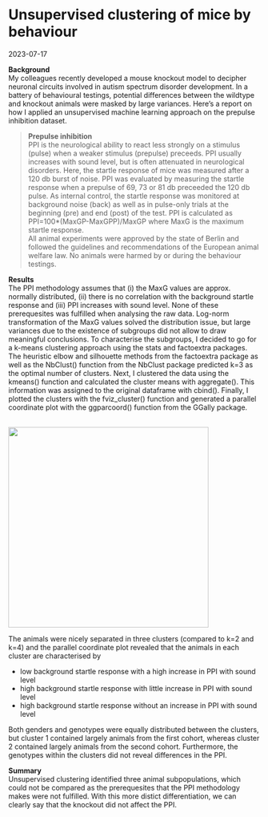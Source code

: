 # Unsupervised clustering of mice by behaviour

2023-07-17

**Background**<br>
My colleagues recently developed a mouse knockout model to decipher neuronal circuits involved in autism spectrum disorder development. In a battery of behavioural testings, potential differences between the wildtype and knockout animals were masked by large variances. Here’s a report on how I applied an unsupervised machine learning approach on the prepulse inhibition dataset.

<blockquote>
<b>Prepulse inhibition</b><br>
PPI is the neurological ability to react less strongly on a stimulus (pulse) when a weaker stimulus (prepulse) preceeds. PPI usually increases with sound level, but is often attenuated in neurological disorders. Here, the startle response of mice was measured after a 120 db burst of noise. PPI was evaluated by measuring the startle response when a prepulse of 69, 73 or 81 db preceeded the 120 db pulse. As internal control, the startle response was monitored at background noise (back) as well as in pulse-only trials at the beginning (pre) and end (post) of the test. PPI is calculated as
<br>
PPI=100*(MaxGP-MaxGPP)/MaxGP where MaxG is the maximum startle response.
<br>
All animal experiments were approved by the state of Berlin and followed the guidelines and recommendations of the European animal welfare law. No animals were harmed by or during the behaviour testings.
</blockquote>

**Results**<br>
The PPI methodology assumes that (i) the MaxG values are approx. normally distributed, (ii) there is no correlation with the background startle response and (iii) PPI increases with sound level. None of these prerequesites was fulfilled when analysing the raw data. Log-norm transformation of the MaxG values solved the distribution issue, but large variances due to the existence of subgroups did not allow to draw meaningful conclusions.
To characterise the subgroups, I decided to go for a k-means clustering approach using the stats and factoextra packages. The heuristic elbow and silhouette methods from the factoextra package as well as the NbClust() function from the NbClust package predicted k=3 as the optimal number of clusters. Next, I clustered the data using the kmeans() function and calculated the cluster means with aggregate(). This information was assigned to the original dataframe with cbind(). Finally, I plotted the clusters with the fviz_cluster() function and generated a parallel coordinate plot with the ggparcoord() function from the GGally package.

<br>
<center></center><img src="clustering.png" height="400"></center>
<br>

The animals were nicely separated in three clusters (compared to k=2 and k=4) and the parallel coordinate plot revealed that the animals in each cluster are characterised by

- low background startle response with a high increase in PPI with sound level
- high background startle response with little increase in PPI with sound level
- high background startle response without an increase in PPI with sound level

Both genders and genotypes were equally distributed between the clusters, but cluster 1 contained largely animals from the first cohort, whereas cluster 2 contained largely animals from the second cohort. Furthermore, the genotypes within the clusters did not reveal differences in the PPI.

**Summary**<br>
Unsupervised clustering identified three animal subpopulations, which could not be compared as the prerequesites that the PPI methodology makes were not fulfilled. With this more distict differentiation, we can clearly say that the knockout did not affect the PPI.
